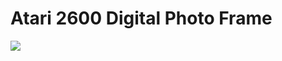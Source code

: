 # Atari 2600 Digital Photo Frame

![](https://raw.githubusercontent.com/nickbild/atari_2600_digital_frame/refs/heads/main/img/img1-1_sm.jpg)
